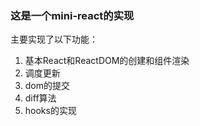 ### 这是一个mini-react的实现
 主要实现了以下功能：
1. 基本React和ReactDOM的创建和组件渲染
2. 调度更新
3. dom的提交
4. diff算法
5. hooks的实现